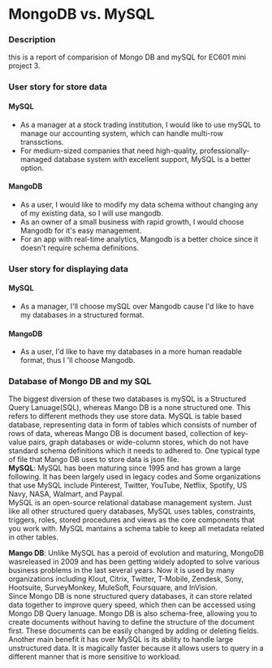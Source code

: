# MongoDB vs. MySQL    
### Description     
this is a report of comparision of Mongo DB and mySQL for EC601 mini project 3.     
### User story for store data      
#### MySQL    
* As a manager at a stock trading institution, I would like to use mySQL to manage our accounting system, which can handle multi-row transsctions. 
* For medium-sized companies that need high-quality, professionally-managed database system with excellent support, MySQL is a better option.
#### MangoDB    
* As a user, I would like to modify my data schema without changing any of my existing data, so I will use mangodb.
* As an owner of a small business with rapid growth, I would choose Mangodb for it's easy management.
* For an app with real-time analytics, Mangodb is a better choice since it doesn't require schema definitions.
### User story for displaying data
#### MySQL
* As a manager, I'll choose mySQL over Mangodb cause I'd like to have my databases in a structured format.
#### MangoDB
* As a user, I'd like to have my databases in a more human readable format, thus I 'll choose Mangodb.
### Database of Mongo DB and my SQL
The biggest diversion of these two databases is mySQL is a Structured Query Lanuage(SQL), whereas Mango DB is a none structured one. This refers to different methods they use store data. MySQL is table based database, representing data in form of tables which consists of number of rows of data, whereas Mango DB is document based, collection of key-value pairs, graph databases or wide-column stores, which do
not have standard schema definitions which it needs to adhered to. One typical type of file that Mango DB uses to store data is json file.       
**MySQL**: MySQL has been maturing since 1995 and has grown a large following. It has been largely used in  legacy codes and 
Some organizations that use MySQL include Pinterest, Twitter, YouTube, Netflix, Spotify, US Navy, NASA, Walmart, and Paypal.     
MySQL is an open-source relational database management system. Just like all other structured query databases, MySQL uses tables, constraints, triggers, roles, stored procedures and views as the core components that you work with. MySQL mantains a schema table to keep all metadata related in other tables.

**Mango DB**: Unlike MySQL has a peroid of evolution and maturing, MongoDB wasreleased in 2009 and has been getting widely adopted to solve various business problems in the last several years. Now it is used by many organizations including Klout, Citrix, Twitter, T-Mobile, Zendesk, Sony, Hootsuite, SurveyMonkey, MuleSoft, Foursquare, and InVision.    
Since Mongo DB is none structured query databases, it can store related data together to improve query speed, which then can be accessed using Mongo DB Query lanuage. Mongo DB is also schema-free, allowing you to create documents without having to define the structure of the document first. These documents can be easily changed by adding or deleting fields.  
Another main benefit it has over MySQL is its ability to handle large unstructured data. It is magically faster because it allows users to query in a different manner that is more sensitive to workload.
